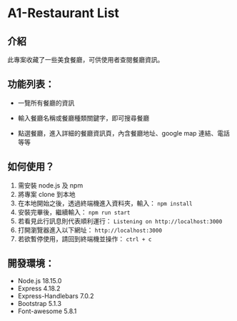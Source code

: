 # A1-Restaurant List

## 介紹

此專案收藏了一些美食餐廳，可供使用者查閱餐廳資訊。

## 功能列表：

- 一覽所有餐廳的資訊

- 輸入餐廳名稱或餐廳種類關鍵字，即可搜尋餐廳

- 點選餐廳，進入詳細的餐廳資訊頁，內含餐廳地址、google map 連結、電話等等

## 如何使用？

1. 需安裝 node.js 及 npm
2. 將專案 clone 到本地
3. 在本地開始之後，透過終端機進入資料夾，輸入：
   `npm install`
4. 安裝完畢後，繼續輸入：
   `npm run start`
5. 若看見此行訊息則代表順利運行：
   `Listening on http://localhost:3000`
6. 打開瀏覽器進入以下網址：
   `http://localhost:3000`
7. 若欲暫停使用，請回到終端機並操作：
   `ctrl + c`

## 開發環境：

- Node.js 18.15.0
- Express 4.18.2
- Express-Handlebars 7.0.2
- Bootstrap 5.1.3
- Font-awesome 5.8.1
